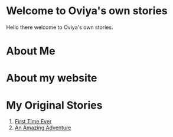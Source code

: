 # Welcome to Oviya's own stories
Hello there welcome to Oviya's own stories.

# About Me


# About my website

# My Original Stories

1. [First Time Ever](first_time_ever.md)
2. [An Amazing Adventure](amazing_adventure.md)



